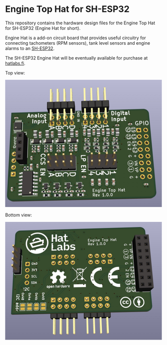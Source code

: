 # Engine Top Hat for SH-ESP32

This repository contains the hardware design files for the Engine Top Hat for SH-ESP32 (Engine Hat for short).

Engine Hat is a add-on circuit board that provides useful circuitry for connecting tachometers (RPM sensors), tank level sensors and engine alarms to an [SH-ESP32](https://hatlabs.github.io/sh-esp32).

The SH-ESP32 Engine Hat will be eventually available for purchase at [hatlabs.fi](https://hatlabs.fi).

Top view:

![Rev 1.0.0 board, top view](images/SH-ESP32-engine-hat_v1.0.0_top.jpg)

Bottom view:

![Rev 1.0.0 board, bottom view](images/SH-ESP32-engine-hat_v1.0.0_bottom.jpg)
